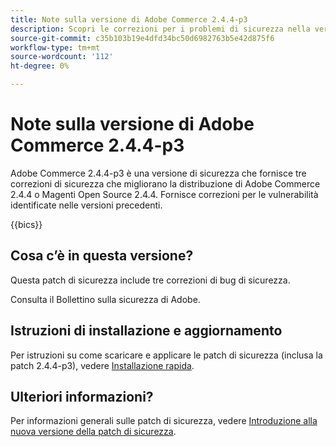 ```yaml
---
title: Note sulla versione di Adobe Commerce 2.4.4-p3
description: Scopri le correzioni per i problemi di sicurezza nella versione 2.4.4-p3 di Adobe Commerce.
source-git-commit: c35b103b19e4dfd34bc50d6982763b5e42d875f6
workflow-type: tm+mt
source-wordcount: '112'
ht-degree: 0%

---
```



# Note sulla versione di Adobe Commerce 2.4.4-p3

Adobe Commerce 2.4.4-p3 è una versione di sicurezza che fornisce tre correzioni di sicurezza che migliorano la distribuzione di Adobe Commerce 2.4.4 o Magenti Open Source 2.4.4. Fornisce correzioni per le vulnerabilità identificate nelle versioni precedenti.

{{bics}}

## Cosa c’è in questa versione?

Questa patch di sicurezza include tre correzioni di bug di sicurezza.

Consulta il Bollettino sulla sicurezza di Adobe.

## Istruzioni di installazione e aggiornamento

Per istruzioni su come scaricare e applicare le patch di sicurezza (inclusa la patch 2.4.4-p3), vedere [Installazione rapida](../../../installation/composer.md).

## Ulteriori informazioni?

Per informazioni generali sulle patch di sicurezza, vedere [Introduzione alla nuova versione della patch di sicurezza](https://community.magento.com/t5/Magento-DevBlog/Introducing-the-New-Security-Patch-Release/ba-p/141287).
